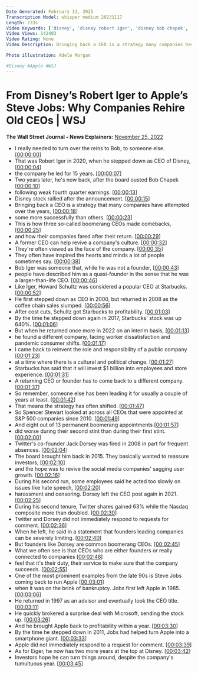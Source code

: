 ```yaml
---
Date Generated: February 11, 2025
Transcription Model: whisper medium 20231117
Length: 233s
Video Keywords: ['disney', 'disney robert iger', 'disney bob chapek', 'disney fires bob chapek', 'disney hires robert iger', 'disney ceo robert iger', 'starbucks', 'twitter', 'apple', 'twitter ceo jack dorsey', 'apple ceo', 'apple ceo steve jobs', 'steve jobs', 'jack dorsey', 'starbucks ceo howard schultz', 'howard schultz', 'why do companies rehire ceos', 'companies bringing back old ceos', 'ceo', 'business strategy', 'business model', 'company founder', 'boomerang ceos', 'twitter ceo', 'starbucks ceo', 'disney ceo', 'disney news', 'news', 'bnss']
Video Views: 142403
Video Rating: None
Video Description: Bringing back a CEO is a strategy many companies have attempted over the years, some more successfully than others. WSJ looks at three so-called boomerang CEOs and how their companies did after their return. 

Photo illustration: Adele Morgan

#Disney #Apple #WSJ
---
```


# From Disney’s Robert Iger to Apple’s Steve Jobs: Why Companies Rehire Old CEOs | WSJ
**The Wall Street Journal - News Explainers:** [November 25, 2022](https://www.youtube.com/watch?v=kYVCbycFEvY)
*  I really needed to turn over the reins to Bob, to someone else. [[00:00:00](https://www.youtube.com/watch?v=kYVCbycFEvY&t=0.0s)]
*  That was Robert Iger in 2020, when he stepped down as CEO of Disney, [[00:00:04](https://www.youtube.com/watch?v=kYVCbycFEvY&t=4.16s)]
*  the company he led for 15 years. [[00:00:07](https://www.youtube.com/watch?v=kYVCbycFEvY&t=7.92s)]
*  Two years later, he's now back, after the board ousted Bob Chapek [[00:00:10](https://www.youtube.com/watch?v=kYVCbycFEvY&t=10.16s)]
*  following weak fourth quarter earnings. [[00:00:13](https://www.youtube.com/watch?v=kYVCbycFEvY&t=13.6s)]
*  Disney stock rallied after the announcement. [[00:00:15](https://www.youtube.com/watch?v=kYVCbycFEvY&t=15.76s)]
*  Bringing back a CEO is a strategy that many companies have attempted over the years, [[00:00:18](https://www.youtube.com/watch?v=kYVCbycFEvY&t=18.56s)]
*  some more successfully than others. [[00:00:23](https://www.youtube.com/watch?v=kYVCbycFEvY&t=23.28s)]
*  This is how three so-called boomerang CEOs made comebacks, [[00:00:25](https://www.youtube.com/watch?v=kYVCbycFEvY&t=25.2s)]
*  and how their companies fared after their return. [[00:00:29](https://www.youtube.com/watch?v=kYVCbycFEvY&t=29.2s)]
*  A former CEO can help revive a company's culture. [[00:00:32](https://www.youtube.com/watch?v=kYVCbycFEvY&t=32.16s)]
*  They're often viewed as the face of the company. [[00:00:35](https://www.youtube.com/watch?v=kYVCbycFEvY&t=35.68s)]
*  They often have inspired the hearts and minds a lot of people sometimes say. [[00:00:38](https://www.youtube.com/watch?v=kYVCbycFEvY&t=38.4s)]
*  Bob Iger was someone that, while he was not a founder, [[00:00:43](https://www.youtube.com/watch?v=kYVCbycFEvY&t=43.92s)]
*  people have described him as a quasi-founder in the sense that he was a larger-than-life CEO. [[00:00:46](https://www.youtube.com/watch?v=kYVCbycFEvY&t=46.96s)]
*  Like Iger, Howard Schultz was considered a popular CEO at Starbucks. [[00:00:52](https://www.youtube.com/watch?v=kYVCbycFEvY&t=52.4s)]
*  He first stepped down as CEO in 2000, but returned in 2008 as the coffee chain sales slumped. [[00:00:56](https://www.youtube.com/watch?v=kYVCbycFEvY&t=56.88s)]
*  After cost cuts, Schultz got Starbucks to profitability. [[00:01:03](https://www.youtube.com/watch?v=kYVCbycFEvY&t=63.28s)]
*  By the time he stepped down again in 2017, Starbucks' stock was up 640%. [[00:01:06](https://www.youtube.com/watch?v=kYVCbycFEvY&t=66.72s)]
*  But when he returned once more in 2022 on an interim basis, [[00:01:13](https://www.youtube.com/watch?v=kYVCbycFEvY&t=73.52000000000001s)]
*  he found a different company, facing worker dissatisfaction and pandemic consumer shifts. [[00:01:17](https://www.youtube.com/watch?v=kYVCbycFEvY&t=77.44s)]
*  I came back to reinvent the role and responsibility of a public company [[00:01:23](https://www.youtube.com/watch?v=kYVCbycFEvY&t=83.04s)]
*  at a time where there is a cultural and political change. [[00:01:27](https://www.youtube.com/watch?v=kYVCbycFEvY&t=87.2s)]
*  Starbucks has said that it will invest $1 billion into employees and store experience. [[00:01:31](https://www.youtube.com/watch?v=kYVCbycFEvY&t=91.76s)]
*  A returning CEO or founder has to come back to a different company. [[00:01:37](https://www.youtube.com/watch?v=kYVCbycFEvY&t=97.44000000000001s)]
*  So remember, someone else has been leading it for usually a couple of years at least. [[00:01:42](https://www.youtube.com/watch?v=kYVCbycFEvY&t=102.48s)]
*  That means the strategy has often shifted. [[00:01:47](https://www.youtube.com/watch?v=kYVCbycFEvY&t=107.04s)]
*  So Spencer Stewart looked at across all CEOs that were appointed at S&P 500 companies since 2010. [[00:01:49](https://www.youtube.com/watch?v=kYVCbycFEvY&t=109.76s)]
*  And eight out of 13 permanent boomerang appointments [[00:01:57](https://www.youtube.com/watch?v=kYVCbycFEvY&t=117.28s)]
*  did worse during their second stint than during their first stint. [[00:02:00](https://www.youtube.com/watch?v=kYVCbycFEvY&t=120.80000000000001s)]
*  Twitter's co-founder Jack Dorsey was fired in 2008 in part for frequent absences. [[00:02:04](https://www.youtube.com/watch?v=kYVCbycFEvY&t=124.64s)]
*  The board brought him back in 2015. They basically wanted to reassure investors, [[00:02:10](https://www.youtube.com/watch?v=kYVCbycFEvY&t=130.24s)]
*  and the hope was to revive the social media companies' sagging user growth. [[00:02:16](https://www.youtube.com/watch?v=kYVCbycFEvY&t=136.24s)]
*  During his second run, some employees said he acted too slowly on issues like hate speech, [[00:02:20](https://www.youtube.com/watch?v=kYVCbycFEvY&t=140.88s)]
*  harassment and censoring. Dorsey left the CEO post again in 2021. [[00:02:25](https://www.youtube.com/watch?v=kYVCbycFEvY&t=145.68s)]
*  During his second tenure, Twitter shares gained 63% while the Nasdaq composite more than doubled. [[00:02:30](https://www.youtube.com/watch?v=kYVCbycFEvY&t=150.56s)]
*  Twitter and Dorsey did not immediately respond to requests for comment. [[00:02:36](https://www.youtube.com/watch?v=kYVCbycFEvY&t=156.64000000000001s)]
*  When he left, he said in a statement that founders leading companies can be severely limiting. [[00:02:40](https://www.youtube.com/watch?v=kYVCbycFEvY&t=160.24s)]
*  But founders like Dorsey are common boomerang CEOs. [[00:02:45](https://www.youtube.com/watch?v=kYVCbycFEvY&t=165.44s)]
*  What we often see is that CEOs who are either founders or really connected to companies [[00:02:48](https://www.youtube.com/watch?v=kYVCbycFEvY&t=168.64s)]
*  feel that it's their duty, their service to make sure that the company succeeds. [[00:02:55](https://www.youtube.com/watch?v=kYVCbycFEvY&t=175.52s)]
*  One of the most prominent examples from the late 90s is Steve Jobs coming back to run Apple [[00:03:01](https://www.youtube.com/watch?v=kYVCbycFEvY&t=181.04s)]
*  when it was on the brink of bankruptcy. Jobs first left Apple in 1985. [[00:03:06](https://www.youtube.com/watch?v=kYVCbycFEvY&t=186.07999999999998s)]
*  He returned in 1997 as an advisor and eventually took the CEO title. [[00:03:11](https://www.youtube.com/watch?v=kYVCbycFEvY&t=191.44s)]
*  He quickly brokered a surprise deal with Microsoft, sending the stock up. [[00:03:26](https://www.youtube.com/watch?v=kYVCbycFEvY&t=206.07999999999998s)]
*  And he brought Apple back to profitability within a year. [[00:03:30](https://www.youtube.com/watch?v=kYVCbycFEvY&t=210.4s)]
*  By the time he stepped down in 2011, Jobs had helped turn Apple into a smartphone giant. [[00:03:33](https://www.youtube.com/watch?v=kYVCbycFEvY&t=213.52s)]
*  Apple did not immediately respond to a request for comment. [[00:03:39](https://www.youtube.com/watch?v=kYVCbycFEvY&t=219.28s)]
*  As for Eiger, he now has two more years at the top at Disney. [[00:03:42](https://www.youtube.com/watch?v=kYVCbycFEvY&t=222.32s)]
*  Investors hope he can turn things around, despite the company's tumultuous year. [[00:03:45](https://www.youtube.com/watch?v=kYVCbycFEvY&t=225.6s)]

